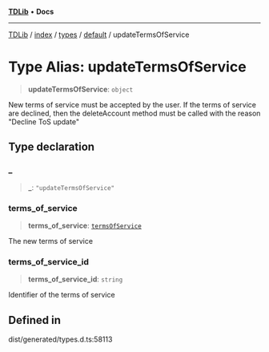 [**TDLib**](../../../../../../README.md) • **Docs**

***

[TDLib](../../../../../../modules.md) / [index](../../../../../README.md) / [types](../../../README.md) / [default](../README.md) / updateTermsOfService

# Type Alias: updateTermsOfService

> **updateTermsOfService**: `object`

New terms of service must be accepted by the user. If the terms of service are declined, then the deleteAccount method must be called with the reason "Decline ToS update"

## Type declaration

### \_

> **\_**: `"updateTermsOfService"`

### terms\_of\_service

> **terms\_of\_service**: [`termsOfService`](termsOfService.md)

The new terms of service

### terms\_of\_service\_id

> **terms\_of\_service\_id**: `string`

Identifier of the terms of service

## Defined in

dist/generated/types.d.ts:58113
